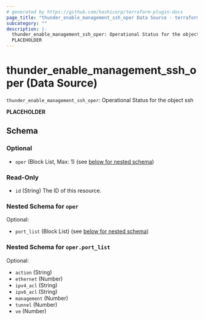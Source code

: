 ```yaml
---
# generated by https://github.com/hashicorp/terraform-plugin-docs
page_title: "thunder_enable_management_ssh_oper Data Source - terraform-provider-thunder"
subcategory: ""
description: |-
  thunder_enable_management_ssh_oper: Operational Status for the object ssh
  PLACEHOLDER
---
```


# thunder_enable_management_ssh_oper (Data Source)

`thunder_enable_management_ssh_oper`: Operational Status for the object ssh

__PLACEHOLDER__



<!-- schema generated by tfplugindocs -->
## Schema

### Optional

- `oper` (Block List, Max: 1) (see [below for nested schema](#nestedblock--oper))

### Read-Only

- `id` (String) The ID of this resource.

<a id="nestedblock--oper"></a>
### Nested Schema for `oper`

Optional:

- `port_list` (Block List) (see [below for nested schema](#nestedblock--oper--port_list))

<a id="nestedblock--oper--port_list"></a>
### Nested Schema for `oper.port_list`

Optional:

- `action` (String)
- `ethernet` (Number)
- `ipv4_acl` (String)
- `ipv6_acl` (String)
- `management` (Number)
- `tunnel` (Number)
- `ve` (Number)


